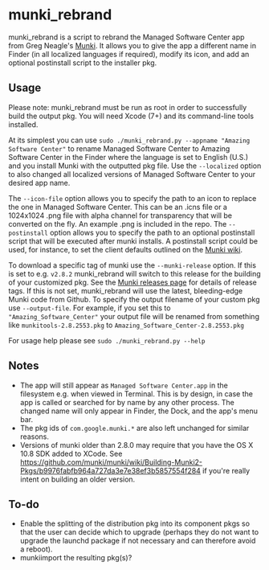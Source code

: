 # munki_rebrand

munki_rebrand is a script to rebrand the Managed Software Center app from Greg Neagle's [Munki](https://github.com/munki/munki). It allows you to give the app a different name in Finder (in all localized languages if required), modify its icon, and add an optional postinstall script to the installer pkg.

## Usage

Please note: munki_rebrand must be run as root in order to successfully build the output pkg. You will need Xcode (7+) and its command-line tools installed.

At its simplest you can use ```sudo ./munki_rebrand.py --appname "Amazing Software Center"``` to rename Managed Software Center to Amazing Software Center in the Finder where the language is set to English (U.S.) and you install Munki with the outputted pkg file. Use the ```--localized``` option to also changed all localized versions of Managed Software Center to your desired app name.

The ```--icon-file``` option allows you to specify the path to an icon to replace the one in Managed Software Center. This can be an .icns file or a 1024x1024 .png file with alpha channel for transparency that will be converted on the fly. An example .png is included in the repo. The ```--postinstall``` option allows you to specify the path to an optional postinstall script that will be executed after munki installs. A postinstall script could be used, for instance, to set the client defaults outlined on the [Munki wiki](https://github.com/munki/munki/wiki/Preferences).

To download a specific tag of munki use the ```--munki-release``` option. If this is set to e.g. ```v2.8.2``` munki_rebrand will switch to this release for the building of your customized pkg. See the [Munki releases page](https://github.com/munki/munki/releases) for details of release tags. If this is not set, munki_rebrand will use the latest, bleeding-edge Munki code from Github. To specify the output filename of your custom pkg use ```--output-file```. For example, if you set this to ```"Amazing_Software_Center"``` your output file will be renamed from something like ```munkitools-2.8.2553.pkg``` to ```Amazing_Software_Center-2.8.2553.pkg```

For usage help please see ```sudo ./munki_rebrand.py --help```

## Notes
* The app will still appear as ```Managed Software Center.app``` in the filesystem e.g. when viewed in Terminal. This is by design, in case the app is called or searched for by name by any other process. The changed name will only appear in Finder, the Dock, and the app's menu bar.
* The pkg ids of ```com.google.munki.*``` are also left unchanged for similar reasons.
* Versions of munki older than 2.8.0 may require that you have the OS X 10.8 SDK added to XCode. See <https://github.com/munki/munki/wiki/Building-Munki2-Pkgs/b9976fabfb964a727da3e7e38ef3b5857554f284> if you're really intent on building an older version.

## To-do
* Enable the splitting of the distribution pkg into its component pkgs so that the user can decide which to upgrade (perhaps they do not want to upgrade the launchd package if not necessary and can therefore avoid a reboot).
* munkiimport the resulting pkg(s)?

